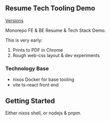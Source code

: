 ## Resume Tech Tooling Demo
[Versions](./README-versions.md)

Monorepo FE & BE Resume & Tech Stack Demo.

This is very early:
1. Prints to PDF in Chrome
2. Rough web-css layout & dev experiments

### Technology Base
 - nixos Docker for base tooling
 - vite ts-react front end

## Getting Started
Either nixos shell, or nodejs & pnpm.


